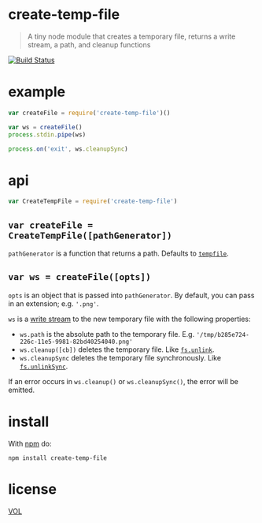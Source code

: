 create-temp-file
================

> A tiny node module that creates a temporary file, returns a write stream, a path, and cleanup functions

[![Build Status](https://travis-ci.org/ArtskydJ/create-temp-file.svg)](https://travis-ci.org/ArtskydJ/create-temp-file)

# example

```js
var createFile = require('create-temp-file')()

var ws = createFile()
process.stdin.pipe(ws)

process.on('exit', ws.cleanupSync)
```

# api

```js
var CreateTempFile = require('create-temp-file')
```

## `var createFile = CreateTempFile([pathGenerator])`

`pathGenerator` is a function that returns a path. Defaults to [`tempfile`](https://github.com/sindresorhus/tempfile).

## `var ws = createFile([opts])`

`opts` is an object that is passed into `pathGenerator`. By default, you can pass in an extension; e.g. `'.png'`.

`ws` is a [write stream](https://nodejs.org/api/fs.html#fs_class_fs_writestream) to the new temporary file with the following properties:

- `ws.path` is the absolute path to the temporary file. E.g. `'/tmp/b285e724-226c-11e5-9981-82bd40254040.png'`
- `ws.cleanup([cb])` deletes the temporary file. Like [`fs.unlink`](https://nodejs.org/api/fs.html#fs_fs_unlink_path_callback).
- `ws.cleanupSync` deletes the temporary file synchronously. Like [`fs.unlinkSync`](https://nodejs.org/api/fs.html#fs_fs_unlinksync_path).

If an error occurs in `ws.cleanup()` or `ws.cleanupSync()`, the error will be emitted.

# install

With [npm](https://nodejs.org/en/download/) do:

    npm install create-temp-file

# license

[VOL](http://veryopenlicense.com/)
